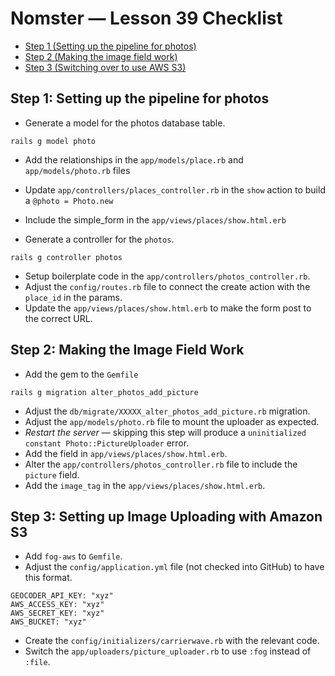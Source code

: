 # Nomster — Lesson 39 Checklist

* [Step 1 (Setting up the pipeline for photos)](https://github.com/university-bootcamp/checklist-nomster-39/compare/step-1)
* [Step 2 (Making the image field work)](https://github.com/university-bootcamp/checklist-nomster-39/compare/step-1...step-2)
* [Step 3 (Switching over to use AWS S3)](https://github.com/university-bootcamp/checklist-nomster-39/compare/step-2...step-3)

## Step 1: Setting up the pipeline for photos

* Generate a model for the photos database table.

```
rails g model photo
```

* Add the relationships in the `app/models/place.rb` and `app/models/photo.rb` files
* Update `app/controllers/places_controller.rb` in the `show` action to build a `@photo = Photo.new`
* Include the simple_form in the `app/views/places/show.html.erb`

* Generate a controller for the `photos`.

```
rails g controller photos
```

* Setup boilerplate code in the `app/controllers/photos_controller.rb`.
* Adjust the `config/routes.rb` file to connect the create action with the `place_id` in the params.
* Update the `app/views/places/show.html.erb` to make the form post to the correct URL.

## Step 2: Making the Image Field Work

* Add the gem to the `Gemfile`

```
rails g migration alter_photos_add_picture
```

* Adjust the `db/migrate/XXXXX_alter_photos_add_picture.rb` migration.
* Adjust the `app/models/photo.rb` file to mount the uploader as expected.
* *Restart the server* — skipping this step will produce a `uninitialized constant Photo::PictureUploader` error.
* Add the field in `app/views/places/show.html.erb`.
* Alter the `app/controllers/photos_controller.rb` file to include the `picture` field.
* Add the `image_tag` in the `app/views/places/show.html.erb`.

## Step 3: Setting up Image Uploading with Amazon S3

* Add `fog-aws` to `Gemfile`.
* Adjust the `config/application.yml` file (not checked into GitHub) to have this format.

```
GEOCODER_API_KEY: "xyz"
AWS_ACCESS_KEY: "xyz"
AWS_SECRET_KEY: "xyz"
AWS_BUCKET: "xyz"
```

* Create the `config/initializers/carrierwave.rb` with the relevant code.
* Switch the `app/uploaders/picture_uploader.rb` to use `:fog` instead of `:file`.
